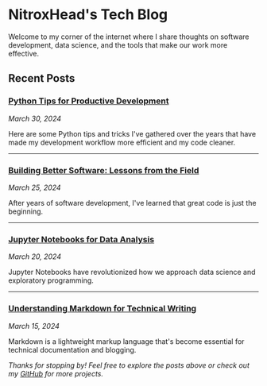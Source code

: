 # NitroxHead's Tech Blog

Welcome to my corner of the internet where I share thoughts on software development, data science, and the tools that make our work more effective.

## Recent Posts

### [Python Tips for Productive Development](book/python-tips.md)
*March 30, 2024*

Here are some Python tips and tricks I've gathered over the years that have made my development workflow more efficient and my code cleaner.

---

### [Building Better Software: Lessons from the Field](book/bibliography.md)
*March 25, 2024*

After years of software development, I've learned that great code is just the beginning.

---

### [Jupyter Notebooks for Data Analysis](book/notebooks.md)
*March 20, 2024*

Jupyter Notebooks have revolutionized how we approach data science and exploratory programming.

---

### [Understanding Markdown for Technical Writing](book/markdown.md)
*March 15, 2024*

Markdown is a lightweight markup language that's become essential for technical documentation and blogging.

*Thanks for stopping by! Feel free to explore the posts above or check out my [GitHub](https://github.com/nitroxhead) for more projects.*
